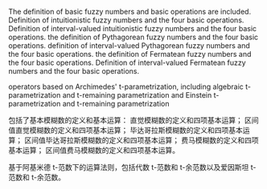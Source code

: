 
The definition of basic fuzzy numbers and basic operations are included.
Definition of intuitionistic fuzzy numbers and the four basic operations.
Definition of interval-valued intuitionistic fuzzy numbers and the four basic operations.
the definition of Pythagorean fuzzy numbers and the four basic operations.
definition of interval-valued Pythagorean fuzzy numbers and the four basic operations.
the definition of Fermatean fuzzy numbers and the four basic operations.
Definition of interval-valued Fermatean fuzzy numbers and the four basic operations.

operators based on Archimedes' t-parametrization, including algebraic t-parametrization and t-remaining parametrization and Einstein t-parametrization and t-remaining parametrization

包括了基本模糊数的定义和基本运算：
直觉模糊数的定义和四项基本运算；
区间值直觉模糊数的定义和四项基本运算；
毕达哥拉斯模糊数的定义和四项基本运算；
区间值毕达哥拉斯模糊数的定义和四项基本运算；
费马模糊数的定义和四项基本运算；
区间值费马模糊数的定义和四项基本运算。

基于阿基米德 t-范数下的运算法则，包括代数 t-范数和 t-余范数以及爱因斯坦 t-范数和 t-余范数。




